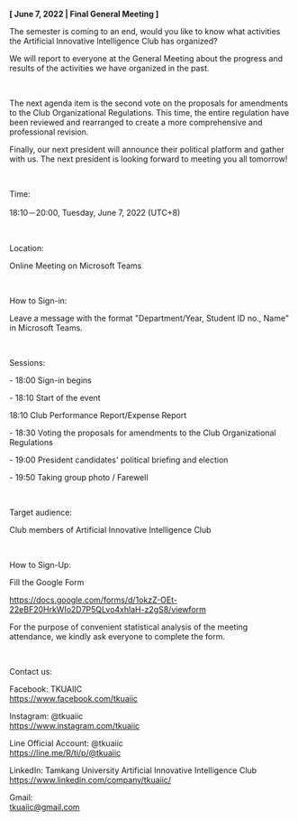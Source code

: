 **[ June 7, 2022 | Final General Meeting ]**

The semester is coming to an end, would you like to know what activities the Artificial Innovative Intelligence Club has organized?

We will report to everyone at the General Meeting about the progress and results of the activities we have organized in the past.

&nbsp;

The next agenda item is the second vote on the proposals for amendments to the Club Organizational Regulations. This time, the entire regulation have been reviewed and rearranged to create a more comprehensive and professional revision.

Finally, our next president will announce their political platform and gather with us. The next president is looking forward to meeting you all tomorrow!

&nbsp;

Time:

18:10－20:00, Tuesday, June 7, 2022 (UTC+8)

&nbsp;

Location:

Online Meeting on Microsoft Teams

&nbsp;

How to Sign-in:

Leave a message with the format "Department/Year, Student ID no., Name" in Microsoft Teams.

&nbsp;

Sessions:

\- 18:00 Sign-in begins

\- 18:10 Start of the event

18:10 Club Performance Report/Expense Report

\- 18:30 Voting the proposals for amendments to the Club Organizational Regulations

\- 19:00 President candidates' political briefing and election

\- 19:50 Taking group photo / Farewell

&nbsp;

Target audience:

Club members of Artificial Innovative Intelligence Club

&nbsp;

How to Sign-Up:

Fill the Google Form

https://docs.google.com/forms/d/1okzZ-OEt-22eBF20HrkWIo2D7P5QLvo4xhlaH-z2gS8/viewform

For the purpose of convenient statistical analysis of the meeting attendance, we kindly ask everyone to complete the form.

&nbsp;

Contact us:

Facebook: TKUAIIC <br />https://www.facebook.com/tkuaiic

Instagram: @tkuaiic <br />https://www.instagram.com/tkuaiic

Line Official Account: @tkuaiic <br />https://line.me/R/ti/p/@tkuaiic

LinkedIn: Tamkang University Artificial Innovative Intelligence Club <br />https://www.linkedin.com/company/tkuaiic/

Gmail: <br />tkuaiic@gmail.com

